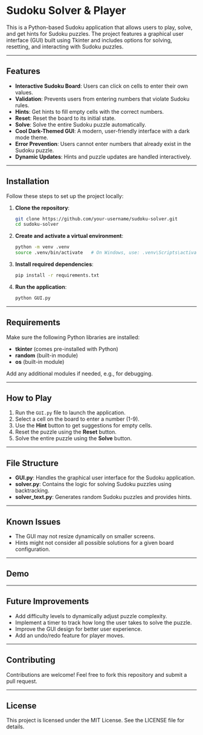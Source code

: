 # Sudoku Solver & Player

This is a Python-based Sudoku application that allows users to play, solve, and get hints for Sudoku puzzles. The project features a graphical user interface (GUI) built using Tkinter and includes options for solving, resetting, and interacting with Sudoku puzzles.

---

## Features

- **Interactive Sudoku Board**: Users can click on cells to enter their own values.
- **Validation**: Prevents users from entering numbers that violate Sudoku rules.
- **Hints**: Get hints to fill empty cells with the correct numbers.
- **Reset**: Reset the board to its initial state.
- **Solve**: Solve the entire Sudoku puzzle automatically.
- **Cool Dark-Themed GUI**: A modern, user-friendly interface with a dark mode theme.
- **Error Prevention**: Users cannot enter numbers that already exist in the Sudoku puzzle.
- **Dynamic Updates**: Hints and puzzle updates are handled interactively.

---

## Installation

Follow these steps to set up the project locally:

1. **Clone the repository**:
   ```bash
   git clone https://github.com/your-username/sudoku-solver.git
   cd sudoku-solver
   ```

2. **Create and activate a virtual environment**:
   ```bash
   python -m venv .venv
   source .venv/bin/activate   # On Windows, use: .venv\Scripts\activate
   ```

3. **Install required dependencies**:
   ```bash
   pip install -r requirements.txt
   ```

4. **Run the application**:
   ```bash
   python GUI.py
   ```

---

## Requirements

Make sure the following Python libraries are installed:

- **tkinter** (comes pre-installed with Python)
- **random** (built-in module)
- **os** (built-in module)

Add any additional modules if needed, e.g., for debugging.

---

## How to Play

1. Run the `GUI.py` file to launch the application.
2. Select a cell on the board to enter a number (1-9).
3. Use the **Hint** button to get suggestions for empty cells.
4. Reset the puzzle using the **Reset** button.
5. Solve the entire puzzle using the **Solve** button.

---

## File Structure

- **GUI.py**: Handles the graphical user interface for the Sudoku application.
- **solver.py**: Contains the logic for solving Sudoku puzzles using backtracking.
- **solver_text.py**: Generates random Sudoku puzzles and provides hints.

---

## Known Issues

- The GUI may not resize dynamically on smaller screens.
- Hints might not consider all possible solutions for a given board configuration.

---

## Demo



---

## Future Improvements

- Add difficulty levels to dynamically adjust puzzle complexity.
- Implement a timer to track how long the user takes to solve the puzzle.
- Improve the GUI design for better user experience.
- Add an undo/redo feature for player moves.

---

## Contributing

Contributions are welcome! Feel free to fork this repository and submit a pull request.

---

## License

This project is licensed under the MIT License. See the LICENSE file for details.
